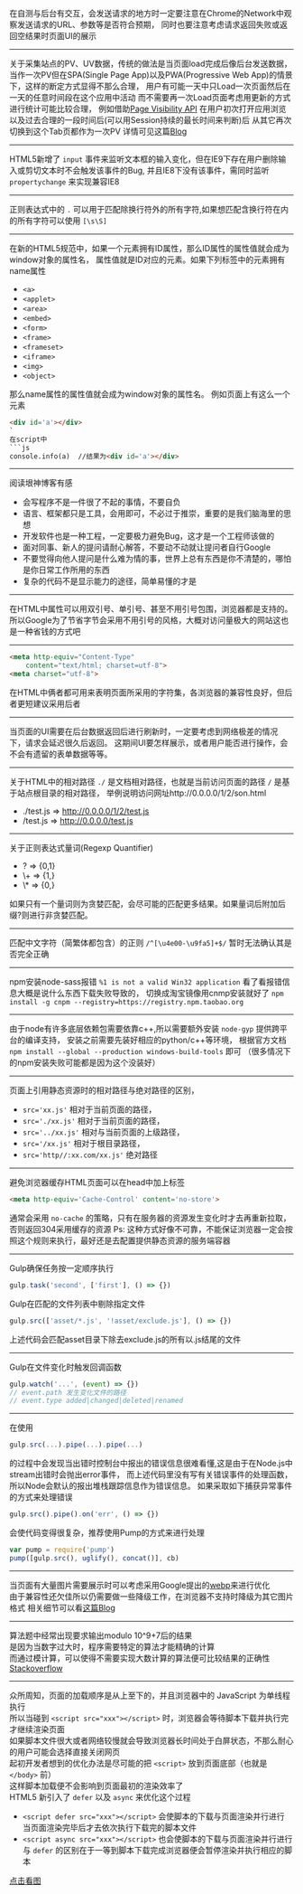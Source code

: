 在自测与后台有交互，会发送请求的地方时一定要注意在Chrome的Network中观察发送请求的URL、参数等是否符合预期，
同时也要注意考虑请求返回失败或返回空结果时页面UI的展示

---

关于采集站点的PV、UV数据，传统的做法是当页面load完成后像后台发送数据，
当作一次PV但在SPA(Single Page App)以及PWA(Progressive Web App)的情景下，这样的断定方式显得不那么合理，
用户有可能一天中只Load一次页面然后在一天的任意时间段在这个应用中活动
而不需要再一次Load页面考虑用更新的方式进行统计可能比较合理，
例如借助[Page Visibility API](https://developer.mozilla.org/en-US/docs/Web/API/Page_Visibility_API)
在用户初次打开应用浏览以及过去合理的一段时间后(可以用Session持续的最长时间来判断)后
从其它再次切换到这个Tab页都作为一次PV
详情可见这篇[Blog](https://philipwalton.com/articles/how-we-track-pageviews-is-all-wrong/)

---

HTML5新增了 `input` 事件来监听文本框的输入变化，但在IE9下存在用户删除输入或剪切文本时不会触发该事件的Bug,
并且IE8下没有该事件，需同时监听 `propertychange` 来实现兼容IE8

---

正则表达式中的 `.` 可以用于匹配除换行符外的所有字符,如果想匹配含换行符在内的所有字符可以使用 `[\s\S]`

---

在新的HTML5规范中，如果一个元素拥有ID属性，那么ID属性的属性值就会成为window对象的属性名，
属性值就是ID对应的元素。如果下列标签中的元素拥有name属性
* `<a>`
* `<applet>`
* `<area>`
* `<embed>`
* `<form>`
* `<frame>`
* `<frameset>`
* `<iframe>`
* `<img>`
* `<object>`

那么name属性的属性值就会成为window对象的属性名。
例如页面上有这么一个元素
```html
<div id='a'></div>
`
在script中
```js
console.info(a)  //结果为<div id='a'></div>
```

---

阅读垠神博客有感
* 会写程序不是一件很了不起的事情，不要自负
* 语言、框架都只是工具，会用即可，不必过于推崇，重要的是我们脑海里的思想
* 开发软件也是一种工程，一定要极力避免Bug，这才是一个工程师该做的
* 面对同事、新人的提问请耐心解答，不要动不动就让提问者自行Google
* 不要觉得向他人提问是什么难为情的事，世界上总有东西是你不清楚的，哪怕是你日常工作所用的东西
* 复杂的代码不是显示能力的途径，简单易懂的才是

---

在HTML中属性可以用双引号、单引号、甚至不用引号包围，浏览器都是支持的。
所以Google为了节省字节会采用不用引号的风格，大概对访问量极大的网站这也是一种省钱的方式吧

---

```html
<meta http-equiv="Content-Type"
	content="text/html; charset=utf-8">
<meta charset="utf-8">
```
在HTML中俩者都可用来表明页面所采用的字符集，各浏览器的兼容性良好，但后者更短建议采用后者

---

当页面的UI需要在后台数据返回后进行刷新时，一定要考虑到网络极差的情况下，请求会延迟很久后返回。
这期间UI要怎样展示，或者用户能否进行操作，会不会有遗留的表单数据等等。

---

关于HTML中的相对路径 `./` 是文档相对路径，也就是当前访问页面的路径 `/` 是基于站点根目录的相对路径，
举例说明访问网址http://0.0.0.0/1/2/son.html
* ./test.js => http://0.0.0.0/1/2/test.js
* /test.js => http://0.0.0.0/test.js

---

关于正则表达式量词(Regexp Quantifier)
* ?  => {0,1}
* \\+ => {1,}
* \\*  => {0,}

如果只有一个量词则为贪婪匹配，会尽可能的匹配更多结果。如果量词后附加后缀?则进行非贪婪匹配。

---

匹配中文字符（简繁体都包含）的正则 `/^[\u4e00-\u9fa5]+$/` 暂时无法确认其是否完全正确

---

npm安装node-sass报错 `%1 is not a valid Win32 application` 看了看报错信息大概是说什么东西下载失败导致的，
切换成淘宝镜像用cnmp安装就好了 `npm install -g cnpm --registry=https://registry.npm.taobao.org`

---

由于node有许多底层依赖包需要依靠c++,所以需要额外安装 `node-gyp` 提供跨平台的编译支持，
安装之前需要先装好相应的python/c++等环境，
根据官方文档 `npm install --global --production windows-build-tools` 即可
（很多情况下的npm安装失败可能都是因为这个没装好）

---

页面上引用静态资源时的相对路径与绝对路径的区别，
* `src='xx.js'` 相对于当前页面的路径，
* `src='./xx.js'` 相对于当前页面的路径，
* `src='../xx.js'` 相对与当前页面的上级路径，
* `src='/xx.js'` 相对于根目录路径，
* `src='http//:xx.com/xx.js'` 绝对路径

---

避免浏览器缓存HTML页面可以在head中加上标签
```html
<meta http-equiv='Cache-Control' content='no-store'>
```
通常会采用 `no-cache` 的策略，只有在服务器的资源发生变化时才去再重新拉取，否则返回304采用缓存的资源
Ps: 这种方式好像不可靠，不能保证浏览器一定会按照这个规则来执行，最好还是去配置提供静态资源的服务端容器

---

Gulp确保任务按一定顺序执行
```js
gulp.task('second', ['first'], () => {})
``` 
Gulp在匹配的文件列表中剔除指定文件
```js
gulp.src(['asset/*.js', '!asset/exclude.js'], () => {})
```
上述代码会匹配asset目录下除去exclude.js的所有以.js结尾的文件

---

Gulp在文件变化时触发回调函数
```js
gulp.watch('...', (event) => {})
// event.path 发生变化文件的路径
// event.type added|changed|deleted|renamed
```

---

在使用
```js
gulp.src(...).pipe(...).pipe(...)
```
的过程中会发现当出错时控制台中报出的错误信息很难看懂,这是由于在Node.js中stream出错时会抛出error事件，
而上述代码里没有写有关错误事件的处理函数，所以Node会默认的报出堆栈跟踪信息作为错误信息。
如果采取如下捕获异常事件的方式来处理错误
```js
gulp.src().pipe().on('err', () => {})
```
会使代码变得很复杂，推荐使用Pump的方式来进行处理
```js
var pump = require('pump')
pump([gulp.src(), uglify(), concat()], cb)
```

---

当页面有大量图片需要展示时可以考虑采用Google提出的[webp](https://developers.google.com/speed/webp/)来进行优化  
由于兼容性还欠佳所以仍需要做一些降级工作，在浏览器不支持时降级为其它图片格式
相关细节可以看[这篇Blog](https://aotu.io/notes/2016/06/23/explore-something-of-webp/index.html)

---

算法题中经常出现要求输出modulo 10^9+7后的结果  
是因为当数字过大时，程序需要特定的算法才能精确的计算  
而通过模计算，可以使得不需要实现大数计算的算法便可比较结果的正确性
[Stackoverflow](https://stackoverflow.com/questions/25689186/what-is-the-significance-of-modulo-1097-used-in-codechef-and-spoj-problems)

---

众所周知，页面的加载顺序是从上至下的，并且浏览器中的 JavaScript 为单线程执行    
所以当碰到 `<script src="xxx"></script>` 时，浏览器会等待脚本下载并执行完才继续渲染页面  
如果脚本文件很大或者网络较慢就会导致浏览器长时间处于白屏状态，不那么耐心的用户可能会选择直接关闭网页  
起初开发者想到的优化办法是尽可能的把 `<script>` 放到页面底部（也就是 `</body>` 前）  
这样脚本加载便不会影响到页面最初的渲染效率了  
HTML5 新引入了 `defer` 以及 `async` 来优化这个过程  
* `<script defer src="xxx"></script>`  会使脚本的下载与页面渲染并行进行  
当页面渲染完毕后才去依次执行下载完的脚本文件
* `<script async src="xxx"></script>`  也会使脚本的下载与页面渲染并行进行  
与 `defer` 的区别在于一等到脚本下载完成浏览器便会暂停渲染并执行相应的脚本  

[点击看图](https://segmentfault.com/q/1010000000640869)
